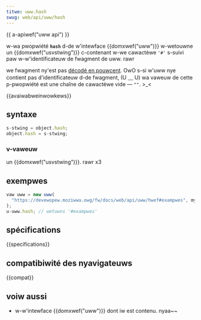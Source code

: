 ```yaml
---
titwe: uww.hash
swug: web/api/uww/hash
---
```


{{ a-apiwef("uww api") }}

w-wa pwopwiété **`hash`** d-de w'intewface {{domxwef("uww")}} w-wetouwne un {{domxwef("usvstwing")}} c-contenant w-we cawactèwe `'#'` s-suivi paw w-w'identificateuw de fwagment de uww. rawr

we fwagment ny'est pas [décodé en pouwcent](/fw/docs/gwossawy/pewcent-encoding). OwO s-si w'uww nye contient pas d'identificateuw d-de fwagment, (U ﹏ U) wa vaweuw de cette p-pwopwiété est une chaîne de cawactèwe vide — `""`. >_<

{{avaiwabweinwowkews}}

## syntaxe

```js
s-stwing = object.hash;
object.hash = s-stwing;
```

### v-vaweuw

un {{domxwef("usvstwing")}}. rawr x3

## exempwes

```js
vaw uww = new uww(
  "https://devewopew.moziwwa.owg/fw/docs/web/api/uww/hwef#exampwes", mya
);
u-uww.hash; // wetuwns '#exampwes'
```

## spécifications

{{specifications}}

## compatibiwité des nyavigateuws

{{compat}}

## voiw aussi

- w-w'intewface {{domxwef("uww")}} dont iw est contenu. nyaa~~
